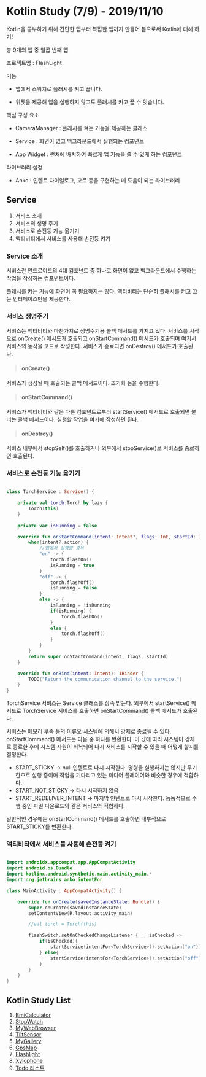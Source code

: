 # Kotlin Study (7/9) - 2019/11/10

Kotlin을 공부하기 위해 간단한 앱부터 복잡한 앱까지 만들어 봄으로써 Kotlin에 대해 하기!

총 9개의 앱 중 일곱 번째 앱

프로젝트명 : FlashLight

기능

* 앱에서 스위치로 플래시를 켜고 끕니다.
  
* 위젯을 제공해 앱을 실행하지 않고도 플래시를 켜고 끌 수 잇습니다.
  

핵심 구성 요소

* CameraManager : 플래시를 켜는 기능을 제공하는 클래스
  
* Service : 화면이 없고 백그라운드에서 실행되는 컴포넌트
  
* App Widget : 런처에 배치하여 빠르게 앱 기능을 쓸 수 있게 하는 컴포넌트


라이브러리 설정

* Anko : 인텐트 다이얼로그, 고르 등을 구현하는 데 도움이 되는 라이브러리


## Service

1. 서비스 소개
2. 서비스의 생명 주기
3. 서비스로 손전등 기능 옮기기
4. 액티비티에서 서비스를 사용해 손전등 켜기
   
### Service 소개

서비스란 안드로이드의 4대 컴포넌트 중 하나로 화면이 없고 백그라운드에서 수행하는 작업을 작성하는 컴포넌트이다. 

플래시를 켜는 기능에 화면이 꼭 필요하지는 않다. 액티비티는 단순히 플래시를 켜고 끄는 인터페이스만을 제공한다. 




### 서비스 생명주기

서비스는 액티비티와 마찬가지로 생명주기용 콜백 메서드를 가지고 있다. 서비스를 시작으로 onCreate() 메서드가 호출되고 onStartCommand() 메서드가 호출되며 여기서 서비스의 동작을 코드로 작성한다. 서비스가 종료되면 onDestroy() 메서드가 호출된다.

>#### onCreate()

서비스가 생성될 때 호출되는 콜백 메서드이다. 초기화 등을 수행한다.

>#### onStartCommand()

서비스가 액티비티와 같은 다른 컴포넌트로부터 startService() 메서드로 호출되면 불리는 콜백 메서드이다. 실행할 작업을 여기에 작성하면 된다.

>#### onDestroy()

서비스 내부에서 stopSelf()를 호출하거나 외부에서 stopService()로 서비스를 종료하면 호출된다.

### 서비스로 손전등 기능 옮기기

```kotlin

class TorchService : Service() {

    private val torch:Torch by lazy {
        Torch(this)
    }
    
    private var isRunning = false

    override fun onStartCommand(intent: Intent?, flags: Int, startId: Int): Int {
        when(intent?.action) {
            //앱에서 실행할 경우
            "on" -> {
                torch.flashOn()
                isRunning = true
            }
            "off" -> {
                torch.flashOff()
                isRunning = false
            }
            else -> {
                isRunning = !isRunning
                if(isRunning) {
                    torch.flashOn()
                }
                else {
                    torch.flashOff()
                }
            }
        }
        return super.onStartCommand(intent, flags, startId)
    }

    override fun onBind(intent: Intent): IBinder {
        TODO("Return the communication channel to the service.")
    }
}


```

TorchService 서비스는 Service 클래스를 상속 받는다. 외부에서 startService() 메서드로 TorchService 서비스를 호출하면 onStartCommand() 콜백 메서드가 호출된다. 

서비스는 메모리 부족 등의 이류오 시스템에 의해서 강제로 종료될 수 있다.
onStartCommand() 메서드는 다음 중 하나를 반환한다. 이 값에 따라 시스템이 강제로 종료한 후에 시스템 자원이 회복되어 다시 서비스를 시작할 수 있을 때 어떻게 할지를 결정한다.

* START_STICKY -> null 인텐트로 다시 시작한다. 명령을 실행하지는 않지만 무기한으로 실행 중이며 작업을 기다리고 있는 미디어 플레이어와 비슷한 경우에 적합하다.
* START_NOT_STICKY -> 다시 시작하지 않음
* START_REDELIVER_INTENT -> 마지막 인텐트로 다시 시작한다. 능동적으로 수행 중인 파일 다운로드와 같은 서비스와 적합하다.

일반적인 경우에는 onStartCommand() 메서드를 호출하면 내부적으로 START_STICKY를 반환한다. 

### 액티비티에서 서비스를 사용해 손전등 켜기

```kotlin

import androidx.appcompat.app.AppCompatActivity
import android.os.Bundle
import kotlinx.android.synthetic.main.activity_main.*
import org.jetbrains.anko.intentFor

class MainActivity : AppCompatActivity() {

    override fun onCreate(savedInstanceState: Bundle?) {
        super.onCreate(savedInstanceState)
        setContentView(R.layout.activity_main)

        //val torch = Torch(this)

        flashSwitch.setOnCheckedChangeListener { _, isChecked ->
            if(isChecked){
                startService(intentFor<TorchService>().setAction("on"))
            } else{
                startService(intentFor<TorchService>().setAction("off"))
            }
        }
    }
}

```

## Kotlin Study List

1. [BmiCalculator](https://github.com/hkd0694/BmiCalc_Kotlin)
2. [StopWatch](https://github.com/hkd0694/StopWat_Kotlin)
3. [MyWebBrowser](https://github.com/hkd0694/MyWeb_Kotlin)
4. [TiltSensor](https://github.com/hkd0694/TSens_Kotlin)
5. [MyGallery](https://github.com/hkd0694/MGallery_Kotlin)
6. [GpsMap](https://github.com/hkd0694/GpsMap_Kotlin)
7. [Flashlight](https://github.com/hkd0694/FLight_Kotlin)
8. [Xylophone](https://github.com/hkd0694/Xyloph_Kotlin)
9. [Todo 리스트](https://github.com/hkd0694/TodoList_Kotlin)